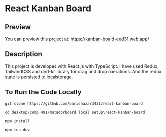 # React Kanban Board

## Preview

You can preview this project at: https://kanban-board-eed31.web.app/

## Description

This project is developed with React.js with TypeScript.
I have used Redux, TailwindCSS and dnd-kit library for drag and drop operations. And the redux state is persisted to localstorage.

## To Run the Code Locally

```
git clone https://github.com/barishazar3431/react-kanban-board

cd desktop\comp 491\matadorboard local setup\react-kanban-board

npm install

npm run dev
```
